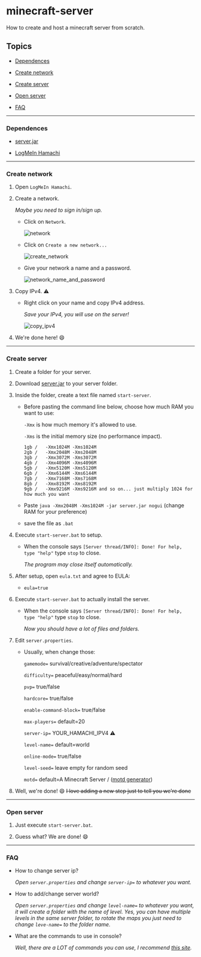 # minecraft-server
How to create and host a minecraft server from scratch.

## Topics
- [Dependences](#depedences)

- [Create network](#create-network)

- [Create server](#create-server)

- [Open server](#open-server)

- [FAQ](#faq)
---
### Dependences
- [server.jar](https://www.minecraft.net/en-us/download/server/)

- [LogMeIn Hamachi](https://www.vpn.net/)
---
### Create network
1. Open `LogMeIn Hamachi`.

2. Create a network.
    
    _Maybe you need to sign in/sign up._
    - Click on `Network`.

        ![network](https://i.imgur.com/I69ESzh.png)

    - Click on `Create a new network...`
    
        ![create_network](https://i.imgur.com/64awbO9.png)

    - Give your network a name and a password.

        ![network_name_and_password](https://i.imgur.com/KTkpeCU.png)

3. Copy IPv4. :warning:
    - Right click on your name and copy IPv4 address.

        _Save your IPv4, you will use on the server!_

        ![copy_ipv4](https://i.imgur.com/YW4gCZh.png)

4. We're done here! :smile:
---
### Create server
1. Create a folder for your server.

2. Download [server.jar](https://www.minecraft.net/en-us/download/server/) to your server folder.

3. Inside the folder, create a text file named `start-server`.
    - Before pasting the command line below, choose how much RAM you want to use:

        `-Xmx` is how much memory it's allowed to use.

        `-Xms` is the initial memory size (no performance impact).

        ```
        1gb /   -Xmx1024M -Xms1024M
        2gb /   -Xmx2048M -Xms2048M
        3gb /   -Xmx3072M -Xms3072M
        4gb /   -Xmx4096M -Xms4096M
        5gb /   -Xmx5120M -Xms5120M
        6gb /   -Xmx6144M -Xms6144M
        7gb /   -Xmx7168M -Xms7168M
        8gb /   -Xmx8192M -Xms8192M
        9gb /   -Xmx9216M -Xms9216M and so on... just multiply 1024 for how much you want
        ```

    - Paste `java -Xmx2048M -Xms1024M -jar server.jar nogui` (change RAM for your preference)

    - save the file as `.bat`

4. Execute `start-server.bat` to setup.
    - When the console says `[Server thread/INFO]: Done! For help, type "help"` type `stop` to close.

        _The program may close itself automatically._

5. After setup, open `eula.txt` and agree to EULA:
    - `eula=true`

6. Execute `start-server.bat` to actually install the server.
    - When the console says `[Server thread/INFO]: Done! For help, type "help"` type `stop` to close.

        _Now you should have a lot of files and folders._

7. Edit `server.properties`.
    - Usually, when change those:

        `gamemode=` survival/creative/adventure/spectator

        `difficulty=` peaceful/easy/normal/hard

        `pvp=` true/false

        `hardcore=` true/false

        `enable-command-block=` true/false

        `max-players=` default=20

        `server-ip=` YOUR_HAMACHI_IPV4 :warning:

        `level-name=` default=world

        `online-mode=` true/false

        `level-seed=` leave empty for random seed

        `motd=` default=A Minecraft Server / ([motd generator](https://minecraft.tools/en/motd.php))

8. Well, we're done! :smile: ~~I love adding a new step just to tell you we're done~~
---
### Open server
1. Just execute `start-server.bat`.

2. Guess what? We are done! :smile:
---
### FAQ
- How to change server ip?

    _Open `server.properties` and change `server-ip=` to whatever you want._

- How to add/change server world?

    _Open `server.properties` and change `level-name=` to whatever you want, it will create a folder with the name of level. Yes, you can have multiple levels in the same server folder, to rotate the maps you just need to change `leve-name=` to the folder name._

- What are the commands to use in console?

    _Well, there are a LOT of commands you can use, I recommend [this site](https://minecraft.gamepedia.com/Commands)._
